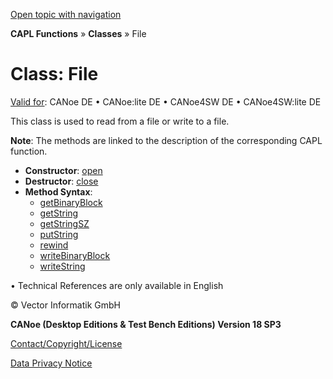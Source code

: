 [Open topic with navigation](../../../../CANoeDEFamily.htm#Topics/CAPLFunctions/ObjectOrientedProg/CAPLfunctionsOOPFile.md)

**CAPL Functions** » **Classes** » File

# Class: File

[Valid for](../../Shared/FeatureAvailability.md): CANoe DE • CANoe:lite DE • CANoe4SW DE • CANoe4SW:lite DE

This class is used to read from a file or write to a file.

**Note**: The methods are linked to the description of the corresponding CAPL function.

- **Constructor**: [open](../Other/Functions/CAPLfunctionOpen.md)
- **Destructor**: [close](../Other/Functions/CAPLfunctionFileClose.md)
- **Method Syntax**:
  - [getBinaryBlock](../Other/Functions/CAPLfunctionFileGetBinaryBlock.md)
  - [getString](../Other/Functions/CAPLfunctionFileGetString.md)
  - [getStringSZ](../Other/Functions/CAPLfunctionFileGetStringSZ.md)
  - [putString](../Other/Functions/CAPLfunctionFilePutString.md)
  - [rewind](../Other/Functions/CAPLfunctionFileRewind.md)
  - [writeBinaryBlock](../Other/Functions/CAPLfunctionFileWriteBinaryBlock.md)
  - [writeString](../Other/Functions/CAPLfunctionFilePutString.md)

• Technical References are only available in English

© Vector Informatik GmbH

**CANoe (Desktop Editions & Test Bench Editions) Version 18 SP3**

[Contact/Copyright/License](../../Shared/ContactCopyrightLicense.md)

[Data Privacy Notice](https://www.vector.com/int/en/company/get-info/privacy-policy/)